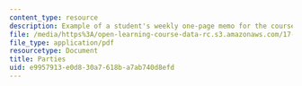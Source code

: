 ```yaml
---
content_type: resource
description: Example of a student's weekly one-page memo for the course.
file: /media/https%3A/open-learning-course-data-rc.s3.amazonaws.com/17-202-graduate-seminar-in-american-politics-ii-spring-2010/e9957913e0d830a7618ba7ab740d8efd_MIT17_202S10_Parties.pdf
file_type: application/pdf
resourcetype: Document
title: Parties
uid: e9957913-e0d8-30a7-618b-a7ab740d8efd
---
```

